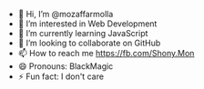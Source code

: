 - 👋 Hi, I’m @mozaffarmolla
- 👀 I’m interested in Web Development
- 🌱 I’m currently learning JavaScript
- 💞️ I’m looking to collaborate on GitHub
- 📫 How to reach me https://fb.com/Shony.Mon
- 😄 Pronouns: BlackMagic
- ⚡ Fun fact: I don't care

<!---
mozaffarmolla/mozaffarmolla is a ✨ special ✨ repository because its `README.md` (this file) appears on your GitHub profile.
You can click the Preview link to take a look at your changes.
--->
